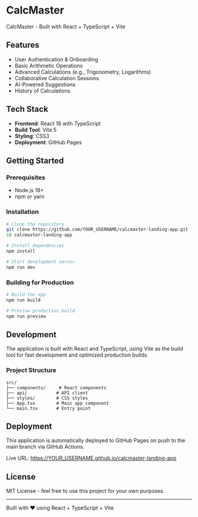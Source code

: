 # CalcMaster

CalcMaster - Built with React + TypeScript + Vite

## Features

- User Authentication & Onboarding
- Basic Arithmetic Operations
- Advanced Calculations (e.g., Trigonometry, Logarithms)
- Collaborative Calculation Sessions
- AI-Powered Suggestions
- History of Calculations

## Tech Stack

- **Frontend**: React 18 with TypeScript
- **Build Tool**: Vite 5
- **Styling**: CSS3
- **Deployment**: GitHub Pages

## Getting Started

### Prerequisites

- Node.js 18+ 
- npm or yarn

### Installation

```bash
# Clone the repository
git clone https://github.com/YOUR_USERNAME/calcmaster-landing-app.git
cd calcmaster-landing-app

# Install dependencies
npm install

# Start development server
npm run dev
```

### Building for Production

```bash
# Build the app
npm run build

# Preview production build
npm run preview
```

## Development

The application is built with React and TypeScript, using Vite as the build tool for fast development and optimized production builds.

### Project Structure

```
src/
├── components/     # React components
├── api/           # API client
├── styles/        # CSS styles
├── App.tsx        # Main app component
└── main.tsx       # Entry point
```

## Deployment

This application is automatically deployed to GitHub Pages on push to the main branch via GitHub Actions.

Live URL: https://YOUR_USERNAME.github.io/calcmaster-landing-app

## License

MIT License - feel free to use this project for your own purposes.

---

Built with ❤️ using React + TypeScript + Vite